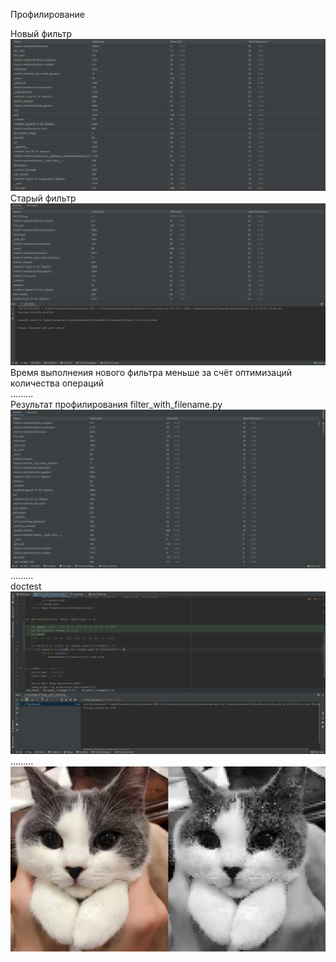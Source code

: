 Профилирование  
  
Новый фильтр ![новый фильтр](filter.png)
Старый фильтр ![новый фильтр](old_filter.png)
Время выполнения нового фильтра меньше за счёт оптимизаций количества операций  
.........  
Результат профилирования filter_with_filename.py ![filter_with_filename](filter_with_filename.png)  
.........  
doctest ![doctest](doctest.png)  
.........
![img](scale_1200.jpg) 
